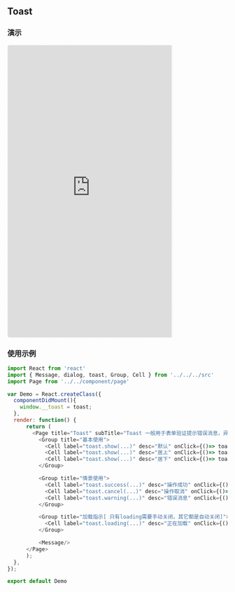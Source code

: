 ## Toast

### 演示
<div style="width:377px;height:667px;display:inline-block;border:1px dashed #ececec;border-radius:5px;overflow:hidden;">
  <iframe src="http://aitter.oschina.io/#/toast" width="375" height="667" border="0" frameborder="0"></iframe>
</div>

### 使用示例

``` javascript
import React from 'react'
import { Message, dialog, toast, Group, Cell } from '../../../src'
import Page from '../../component/page'

var Demo = React.createClass({
  componentDidMount(){
    window.__toast = toast;
  },
  render: function() {
      return (
        <Page title="Toast" subTitle="Toast 一般用于表单验证提示错误消息，异步提交显示 loading, 异步结束，显示提交结果状态">
          <Group title="基本使用">
            <Cell label="toast.show(...)" desc="默认" onClick={()=> toast.show('手机号格式不正确')} />
            <Cell label="toast.show(...)" desc="居上" onClick={()=> toast.show({message:'正在使用wifi网络', position:'top'})} />
            <Cell label="toast.show(...)" desc="居下" onClick={()=> toast.show({message:'复制成功', position:'bottom'})} />
          </Group>

          <Group title="情景使用">
            <Cell label="toast.success(...)" desc="操作成功" onClick={()=> toast.success('操作成功')} />
            <Cell label="toast.cancel(...)" desc="操作取消" onClick={()=> toast.cancel('操作失败')} />
            <Cell label="toast.warning(...)" desc="错误消息" onClick={()=> toast.warning('手机号格式不正确')} />
          </Group>

          <Group title="加载指示[ 只有loading需要手动关闭，其它都是自动关闭]">
            <Cell label="toast.loading(...)" desc="正在加载" onClick={()=> {toast.loading('正在加载'); setTimeout(toast.hide, 2000); }} />
          </Group>

          <Message/>
      </Page>
      );
  },
});

export default Demo

```
